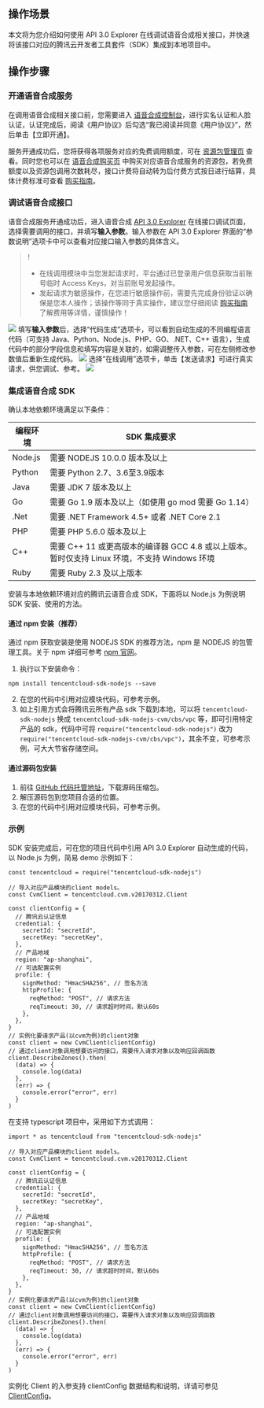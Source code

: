 ## 操作场景
本文将为您介绍如何使用 API 3.0 Explorer 在线调试语音合成相关接口，并快速将该接口对应的腾讯云开发者工具套件（SDK）集成到本地项目中。

## 操作步骤
### 开通语音合成服务
在调用语音合成相关接口前，您需要进入 [语音合成控制台](https://console.cloud.tencent.com/tts)，进行实名认证和人脸认证，认证完成后，阅读《用户协议》后勾选“我已阅读并同意《用户协议》”，然后单击【立即开通】。

服务开通成功后，您将获得各项服务对应的免费调用额度，可在 [资源包管理页](https://console.cloud.tencent.com/tts/resourcebundle) 查看。同时您也可以在 [语音合成购买页](https://buy.cloud.tencent.com/tts) 中购买对应语音合成服务的资源包，若免费额度以及资源包调用次数耗尽，接口计费将自动转为后付费方式按日进行结算，具体计费标准可查看 [购买指南](https://cloud.tencent.com/document/product/1073/34112)。

### 调试语音合成接口
语音合成服务开通成功后，进入语音合成 [API 3.0 Explorer](https://console.cloud.tencent.com/api/explorer?Product=tts&Version=2019-08-23&Action=TextToVoice&SignVersion=) 在线接口调试页面，选择需要调用的接口，并填写**输入参数**。输入参数在 API 3.0 Explorer 界面的“参数说明”选项卡中可以查看对应接口输入参数的具体含义。
>!
>- 在线调用模块中当您发起请求时，平台通过已登录用户信息获取当前账号临时 Access Keys，对当前账号发起操作。
>- 发起请求为敏感操作，在您进行敏感操作前，需要先完成身份验证以确保是您本人操作；该操作等同于真实操作，建议您仔细阅读 [购买指南](https://cloud.tencent.com/document/product/1073/34112) 了解费用等详情，谨慎操作！

![](https://main.qcloudimg.com/raw/c64470e7b32ee9fc7647c6493ce129bf.png)
填写**输入参数**后，选择“代码生成”选项卡，可以看到自动生成的不同编程语言代码（可支持 Java、Python、Node.js、PHP、GO、.NET、C++ 语言），生成代码中的部分字段信息和填写内容是关联的，如需调整传入参数，可在左侧修改参数值后重新生成代码。
![](https://main.qcloudimg.com/raw/08eb75b5236ee69a20cf19b70b8c63cd.png)
选择“在线调用”选项卡，单击【发送请求】可进行真实请求，供您调试、参考。
![](https://main.qcloudimg.com/raw/fd63f5f4bf01100ab76da2283c5bcc05.png)

### 集成语音合成 SDK
确认本地依赖环境满足以下条件：

| 编程环境 | SDK 集成要求 |
|---------|---------|
| Node.js | 需要 NODEJS 10.0.0 版本及以上 |
| Python | 需要 Python 2.7、3.6至3.9版本 |
| Java | 需要 JDK 7 版本及以上 |
| Go | 需要 Go 1.9 版本及以上（如使用 go mod 需要 Go 1.14） |
| .Net | 需要 .NET Framework 4.5+ 或者 .NET Core 2.1 |
| PHP | 需要 PHP 5.6.0 版本及以上 |
| C++ | 需要 C++ 11 或更高版本的编译器 GCC 4.8 或以上版本。暂时仅支持 Linux 环境，不支持 Windows 环境 |
| Ruby | 需要 Ruby 2.3 及以上版本 |

安装与本地依赖环境对应的腾讯云语音合成 SDK，下面将以 Node.js 为例说明 SDK 安装、使用的方法。

#### 通过 npm 安装（推荐）
通过 npm 获取安装是使用 NODEJS SDK 的推荐方法，npm 是 NODEJS 的包管理工具。关于 npm 详细可参考 [npm 官网](https://www.npmjs.com/)。
1. 执行以下安装命令：
```
npm install tencentcloud-sdk-nodejs --save
```
2. 在您的代码中引用对应模块代码，可参考示例。
3. 如上引用方式会将腾讯云所有产品 sdk 下载到本地，可以将 `tencentcloud-sdk-nodejs` 换成 `tencentcloud-sdk-nodejs-cvm/cbs/vpc` 等，即可引用特定产品的 sdk，代码中可将 `require("tencentcloud-sdk-nodejs")` 改为 `require("tencentcloud-sdk-nodejs-cvm/cbs/vpc")`，其余不变，可参考示例，可大大节省存储空间。

#### 通过源码包安装
1. 前往 [GitHub 代码托管地址](https://github.com/tencentcloud/tencentcloud-sdk-nodejs)，下载源码压缩包。
2. 解压源码包到您项目合适的位置。
3. 在您的代码中引用对应模块代码，可参考示例。

### 示例
SDK 安装完成后，可在您的项目代码中引用 API 3.0 Explorer 自动生成的代码， 以 Node.js 为例，简易 demo 示例如下：

```
const tencentcloud = require("tencentcloud-sdk-nodejs")

// 导入对应产品模块的client models。
const CvmClient = tencentcloud.cvm.v20170312.Client

const clientConfig = {
  // 腾讯云认证信息
  credential: {
    secretId: "secretId",
    secretKey: "secretKey",
  },
  // 产品地域
  region: "ap-shanghai",
  // 可选配置实例
  profile: {
    signMethod: "HmacSHA256", // 签名方法
    httpProfile: {
      reqMethod: "POST", // 请求方法
      reqTimeout: 30, // 请求超时时间，默认60s
    },
  },
}
// 实例化要请求产品(以cvm为例)的client对象
const client = new CvmClient(clientConfig)
// 通过client对象调用想要访问的接口，需要传入请求对象以及响应回调函数
client.DescribeZones().then(
  (data) => {
    console.log(data)
  },
  (err) => {
    console.error("error", err)
  }
)
```

在支持 typescript 项目中，采用如下方式调用：

```
import * as tencentcloud from "tencentcloud-sdk-nodejs"

// 导入对应产品模块的client models。
const CvmClient = tencentcloud.cvm.v20170312.Client

const clientConfig = {
  // 腾讯云认证信息
  credential: {
    secretId: "secretId",
    secretKey: "secretKey",
  },
  // 产品地域
  region: "ap-shanghai",
  // 可选配置实例
  profile: {
    signMethod: "HmacSHA256", // 签名方法
    httpProfile: {
      reqMethod: "POST", // 请求方法
      reqTimeout: 30, // 请求超时时间，默认60s
    },
  },
}
// 实例化要请求产品(以cvm为例)的client对象
const client = new CvmClient(clientConfig)
// 通过client对象调用想要访问的接口，需要传入请求对象以及响应回调函数
client.DescribeZones().then(
  (data) => {
    console.log(data)
  },
  (err) => {
    console.error("error", err)
  }
)
```
实例化 Client 的入参支持 clientConfig 数据结构和说明，详请可参见 [ClientConfig](https://github.com/TencentCloud/tencentcloud-sdk-nodejs/blob/master/src/common/interface.ts)。

